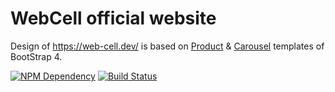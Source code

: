 # WebCell official website

Design of https://web-cell.dev/ is based on [Product][1] & [Carousel][2] templates of BootStrap 4.

[![NPM Dependency](https://david-dm.org/EasyWebApp/EasyWebApp.github.io.svg)][3]
[![Build Status](https://travis-ci.com/EasyWebApp/EasyWebApp.github.io.svg?branch=source)][4]

[1]: https://getbootstrap.com/docs/4.5/examples/product/
[2]: https://getbootstrap.com/docs/4.5/examples/carousel/
[3]: https://david-dm.org/EasyWebApp/EasyWebApp.github.io
[4]: https://travis-ci.com/EasyWebApp/EasyWebApp.github.io
